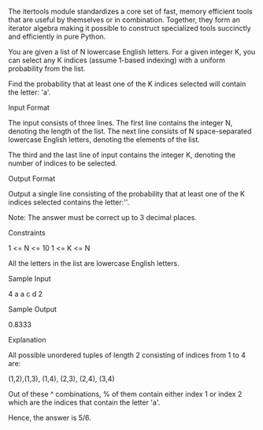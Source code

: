 The itertools module standardizes a core set of fast, memory efficient tools that are useful by themselves or in combination. Together, they form an iterator algebra making it possible to construct specialized tools succinctly and efficiently in pure Python.

You are given a list of N lowercase English letters. For a given integer K, you can select any K indices (assume 1-based indexing) with a uniform probability from the list.

Find the probability that at least one of the K indices selected will contain the letter: 'a'.

Input Format

The input consists of three lines. The first line contains the integer N, denoting the length of the list. The next line consists of N space-separated lowercase English letters, denoting the elements of the list.

The third and the last line of input contains the integer K, denoting the number of indices to be selected.

Output Format

Output a single line consisting of the probability that at least one of the K indices selected contains the letter:''.

Note: The answer must be correct up to 3 decimal places.

Constraints

1 <= N <= 10
1 <= K <= N

All the letters in the list are lowercase English letters.

Sample Input

4 
a a c d
2

Sample Output

0.8333

Explanation

All possible unordered tuples of length 2 consisting of indices from 1 to 4 are:

(1,2),(1,3), (1,4), (2,3), (2,4), (3,4)

Out of these ^ combinations, % of them contain either index 1 or index 2 which are the indices that contain the letter 'a'.

Hence, the answer is 5/6.
